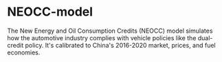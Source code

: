 # NEOCC-model
The New Energy and Oil Consumption Credits (NEOCC) model simulates how the automotive industry complies with vehicle policies like the dual-credit policy. It's calibrated to China's 2016-2020 market, prices, and fuel economies.
